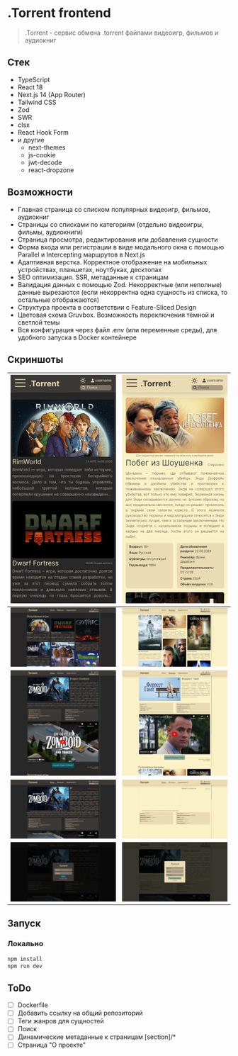 # .Torrent frontend
> .Torrent - сервис обмена .torrent файлами видеоигр, фильмов и аудиокниг



## Стек
- TypeScript
- React 18
- Next.js 14 (App Router)
- Tailwind CSS
- Zod
- SWR
- clsx
- React Hook Form
- и другие
  - next-themes
  - js-cookie
  - jwt-decode
  - react-dropzone


## Возможности
- Главная страница со списком популярных видеоигр, фильмов, аудиокниг
- Страницы со списками по категориям (отдельно видеоигры, фильмы, аудиокниги)
- Страница просмотра, редактирования или добавления сущности
- Форма входа или регистрации в виде модального окна с помощью Parallel и Intercepting маршрутов в Next.js
- Адаптивная верстка. Корректное отображение на мобильных устройствах, планшетах, ноутбуках, десктопах
- SEO оптимизация. SSR, метаданные к страницам
- Валидация данных с помощью Zod. Некорректные (или неполные) данные вырезаются (если некорректна одна сущность из списка, то остальные отображаются)
- Структура проекта в соответствии с Feature-Sliced Design
- Цветовая схема Gruvbox. Возможность переключения тёмной и светлой темы
- Вся конфигурация через файл .env (или переменные среды), для удобного запуска в Docker контейнере

## Скриншоты
|![](./screenshots/main_mobile.png)|![](./screenshots/movie_mobile.png)|
|-|-|
|![](./screenshots/main.png)|![](./screenshots/movies.png)|
|![](./screenshots/game.png)|![](./screenshots/movie.png)|
|![](./screenshots/game_editing.png)|![](./screenshots/game_create.png)|
|![](./screenshots/login.png)|![](./screenshots/registration.png)|


## Запуск
### Локально
    npm install
    npm run dev

## ToDo
- [ ] Dockerfile
- [ ] Добавить ссылку на общий репозиторий
- [ ] Теги жанров для сущностей
- [ ] Поиск
- [ ] Динамические метаданные к страницам [section]/*
- [ ] Страница "О проекте"